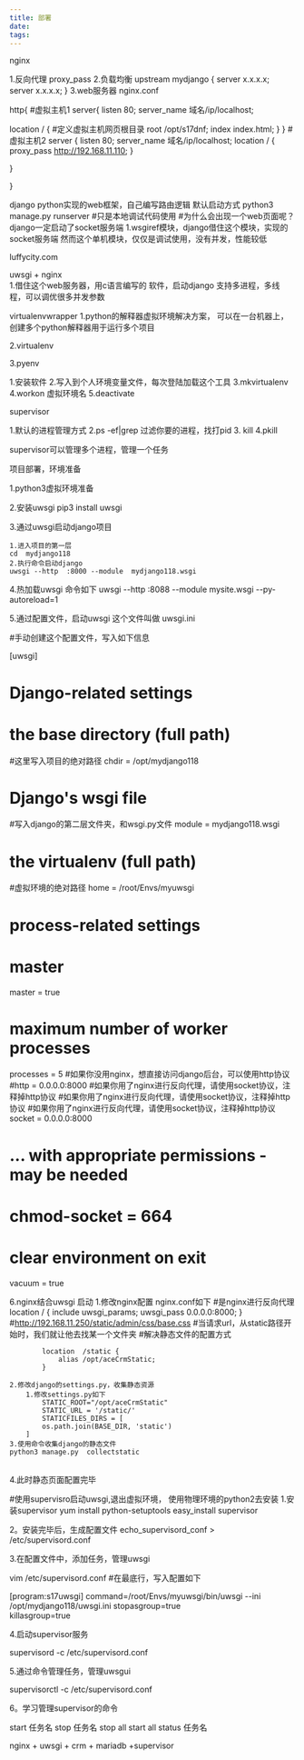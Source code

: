 ```yaml
---
title: 部署
date: 
tags:
---
```


nginx 

<!--more-->

1.反向代理   proxy_pass
2.负载均衡   upstream  mydjango  {
        server  x.x.x.x;
        server  x.x.x.x;
}
3.web服务器
nginx.conf


http{
#虚拟主机1
server{
   listen 80;
   server_name  域名/ip/localhost;

   location  /  {
   #定义虚拟主机网页根目录
    root /opt/s17dnf;
    index   index.html;
   }
}
#虚拟主机2
server {
    listen 80;
    server_name  域名/ip/localhost;
   location / {
    proxy_pass   http://192.168.11.110;
   }

}


}





django 
python实现的web框架，自己编写路由逻辑
默认启动方式  python3  manage.py  runserver  #只是本地调试代码使用 
#为什么会出现一个web页面呢？
django一定启动了socket服务端
1.wsgiref模块，django借住这个模块，实现的socket服务端
然而这个单机模块，仅仅是调试使用，没有并发，性能较低 



luffycity.com   



uwsgi + nginx  
1.借住这个web服务器，用c语言编写的 软件，启动django
支持多进程，多线程，可以调优很多并发参数 








virtualenvwrapper
1.python的解释器虚拟环境解决方案，
可以在一台机器上，创建多个python解释器用于运行多个项目

2.virtualenv 

3.pyenv 

1.安装软件
2.写入到个人环境变量文件，每次登陆加载这个工具
3.mkvirtualenv 
4.workon  虚拟环境名
5.deactivate




supervisor

1.默认的进程管理方式
2.ps -ef|grep 过滤你要的进程，找打pid
3. kill 
4.pkill 

supervisor可以管理多个进程，管理一个任务



项目部署，环境准备

1.python3虚拟环境准备

2.安装uwsgi
pip3 install uwsgi 


3.通过uwsgi启动django项目

    1.进入项目的第一层
    cd  mydjango118 
    2.执行命令启动django
    uwsgi --http  :8000 --module  mydjango118.wsgi

4.热加载uwsgi 命令如下
uwsgi --http :8088 --module mysite.wsgi --py-autoreload=1 

5.通过配置文件，启动uwsgi
这个文件叫做 uwsgi.ini 

#手动创建这个配置文件，写入如下信息

[uwsgi]
# Django-related settings
# the base directory (full path)
#这里写入项目的绝对路径
chdir           = /opt/mydjango118
# Django's wsgi file
#写入django的第二层文件夹，和wsgi.py文件
module          = mydjango118.wsgi
# the virtualenv (full path)
#虚拟环境的绝对路径
home            = /root/Envs/myuwsgi
# process-related settings
# master
master          = true
# maximum number of worker processes
processes       = 5
#如果你没用nginx，想直接访问django后台，可以使用http协议
#http = 0.0.0.0:8000
#如果你用了nginx进行反向代理，请使用socket协议，注释掉http协议
#如果你用了nginx进行反向代理，请使用socket协议，注释掉http协议
#如果你用了nginx进行反向代理，请使用socket协议，注释掉http协议
socket          = 0.0.0.0:8000


# ... with appropriate permissions - may be needed
# chmod-socket    = 664
# clear environment on exit
vacuum          = true

6.nginx结合uwsgi 启动
    1.修改nginx配置 nginx.conf如下
            #是nginx进行反向代理
            location / {
                include  uwsgi_params;
                uwsgi_pass 0.0.0.0:8000;
            }
            #http://192.168.11.250/static/admin/css/base.css
            #当请求url，从static路径开始时，我们就让他去找某一个文件夹
            #解决静态文件的配置方式
            
            location  /static {
                alias /opt/aceCrmStatic;
            }
    
    2.修改django的settings.py，收集静态资源 
        1.修改settings.py如下
            STATIC_ROOT="/opt/aceCrmStatic"
            STATIC_URL = '/static/'
            STATICFILES_DIRS = [
            os.path.join(BASE_DIR, 'static')
        ]
    3.使用命令收集django的静态文件
    python3 manage.py  collectstatic 


​    
​    4.此时静态页面配置完毕

#使用supervisro启动uwsgi,退出虚拟环境， 使用物理环境的python2去安装
1.安装supervisor
yum install python-setuptools
easy_install supervisor


2。安装完毕后，生成配置文件
echo_supervisord_conf > /etc/supervisord.conf


3.在配置文件中，添加任务，管理uwsgi

vim /etc/supervisord.conf #在最底行，写入配置如下

[program:s17uwsgi]
command=/root/Envs/myuwsgi/bin/uwsgi   --ini  /opt/mydjango118/uwsgi.ini
stopasgroup=true      
killasgroup=true   

4.启动supervisor服务

supervisord -c  /etc/supervisord.conf 


5.通过命令管理任务，管理uwsgui

supervisorctl -c /etc/supervisord.conf

6。学习管理supervisor的命令

start 任务名
stop 任务名
stop all 
start all 
status 任务名 







nginx + uwsgi + crm + mariadb  +supervisor 



